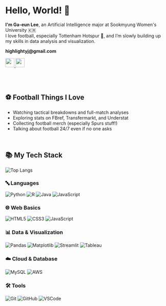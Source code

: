 <h1>Hello, World! 👋</h1>

<p><strong>I'm Ga-eun Lee</strong>, an Artificial Intelligence major at Sookmyung Women's University 🇰🇷<br />
I love football, especially Tottenham Hotspur 🐓, and I’m slowly building up my skills in data analysis and visualization.</p>

<p><strong>highlightyj@gmail.com</strong></p>

<a href="https://flame-enquiry-41f.notion.site/2eueu_-a26b17b455cc4c5ebd84ce290c45c17d?pvs=4">
 <img src="https://img.shields.io/badge/Notion-Portfolio-black?logo=notion&style=for-the-badge" height="28px" />
</a>
<a href="https://github.com/2eueu">
 <img src="https://img.shields.io/badge/GitHub-2eueu_-181717?logo=github&style=for-the-badge" height="28px" />
</a>

<br /><br />

<h2>⚽ Football Things I Love</h2>

- Watching tactical breakdowns and full-match analyses  
- Exploring stats on FBref, Transfermarkt, and Understat  
- Collecting football merch (especially Spurs stuff!)  
- Talking about football 24/7 even if no one asks

<br />

## 📚 My Tech Stack
![Top Langs](https://github-readme-stats.vercel.app/api/top-langs/?username=2eueu&hide=Jupyter%20Notebook&layout=compact&theme=tokyonight)

### 🔤 Languages
![Python](https://img.shields.io/badge/Python-3776AB?style=for-the-badge&logo=python&logoColor=white)
![R](https://img.shields.io/badge/R-276DC3?style=for-the-badge&logo=r&logoColor=white)
![Java](https://img.shields.io/badge/Java-007396?style=for-the-badge&logo=openjdk&logoColor=white)
![JavaScript](https://img.shields.io/badge/JavaScript-F7DF1C?style=for-the-badge&logo=javascript&logoColor=black)

### 🌐 Web Basics
![HTML5](https://img.shields.io/badge/HTML5-E34F26?style=for-the-badge&logo=html5&logoColor=white)
![CSS3](https://img.shields.io/badge/CSS3-1572B6?style=for-the-badge&logo=css3&logoColor=white)
![JavaScript](https://img.shields.io/badge/JavaScript-F7DF1C?style=for-the-badge&logo=javascript&logoColor=black)

### 📊 Data & Visualization
![Pandas](https://img.shields.io/badge/Pandas-150458?style=for-the-badge&logo=pandas&logoColor=white)
![Matplotlib](https://img.shields.io/badge/Matplotlib-11557C?style=for-the-badge&logo=plotly&logoColor=white)
![Streamlit](https://img.shields.io/badge/Streamlit-FF4B4B?style=for-the-badge&logo=streamlit&logoColor=white)
![Tableau](https://img.shields.io/badge/Tableau-E97627?style=for-the-badge&logo=tableau&logoColor=white)

### ☁️ Cloud & Database
![MySQL](https://img.shields.io/badge/MySQL-4479A1?style=for-the-badge&logo=mysql&logoColor=white)
![AWS](https://img.shields.io/badge/AWS-232F3E?style=for-the-badge&logo=amazonaws&logoColor=white)

### 🛠️ Tools
![Git](https://img.shields.io/badge/Git-F05032?style=for-the-badge&logo=git&logoColor=white)
![GitHub](https://img.shields.io/badge/GitHub-181717?style=for-the-badge&logo=github&logoColor=white)
![VSCode](https://img.shields.io/badge/VSCode-007ACC?style=for-the-badge&logo=visualstudiocode&logoColor=white)

